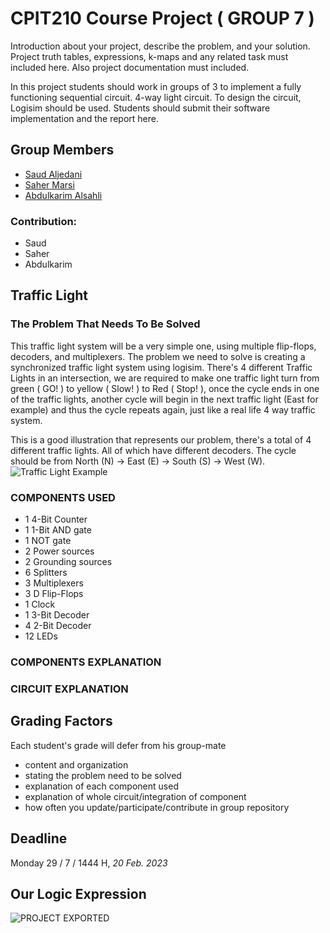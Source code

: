 # CPIT210 Course Project ( GROUP 7 )
Introduction about your project, describe the problem, and your solution. Project truth tables, expressions, k-maps and any related task must included here. Also project documentation must included.

In this project students should work in groups of 3 to implement a fully functioning sequential circuit. 4-way light circuit. To design the circuit, Logisim should be used. Students should submit their software implementation and the report here. 

## Group Members
[comment]: <> (each group memeber should write his first, middle and last name with link to his GitHub account)
- [Saud Aljedani](https://github.com/Saudsaad5)
- [Saher Marsi](https://github.com/SaherMarsi)
- [Abdulkarim Alsahli](https://github.com/Abdulkarim-Alsahli)

[comment]: <> (Students should include the contribution percentage of each group member.)
[comment]: <> (Example:)
### Contribution:
- Saud
- Saher
- Abdulkarim



## Traffic Light
### The Problem That Needs To Be Solved
This traffic light system will be a very simple one, using multiple flip-flops, decoders, and multiplexers. The problem we need to solve is creating a synchronized traffic light system using logisim. There's 4 different Traffic Lights in an intersection, we are required to make one traffic light turn from green ( GO! ) to yellow ( Slow! ) to Red ( Stop! ), once the cycle ends in one of the traffic lights, another cycle will begin in the next traffic light (East for example) and thus the cycle repeats again, just like a real life 4 way traffic system.

This is a good illustration that represents our problem, there's a total of 4 different traffic lights. All of which have different decoders.
The cycle should be from North (N) -> East (E) -> South (S) -> West (W).
![Traffic Light Example](https://user-images.githubusercontent.com/93139459/219962272-ddb7242a-f686-4e76-b5f0-6b2534ad2760.jpg)


### COMPONENTS USED
- 1 4-Bit Counter
- 1 1-Bit AND gate
- 1 NOT gate
- 2 Power sources
- 2 Grounding sources
- 6 Splitters
- 3 Multiplexers
- 3 D Flip-Flops
- 1 Clock
- 1 3-Bit Decoder
- 4 2-Bit Decoder
- 12 LEDs

### COMPONENTS EXPLANATION

### CIRCUIT EXPLANATION

## Grading Factors
Each student's grade will defer from his group-mate 
- content and organization
- stating the problem need to be solved
- explanation of each component used
- explanation of whole circuit/integration of component
- how often you update/participate/contribute in group repository

## Deadline
Monday 29 / 7 / 1444 H, *20 Feb. 2023*

## Our Logic Expression
![PROJECT EXPORTED](https://user-images.githubusercontent.com/93139459/219938044-359ee041-689d-4429-9bce-a0c383a9438a.jpg)


